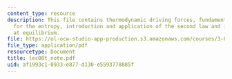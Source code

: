```yaml
---
content_type: resource
description: This file contains thermodynamic driving forces, fundamental equation
  for the entropy, introduction and application of the second law and internal energy
  at equilibrium.
file: https://ol-ocw-studio-app-production.s3.amazonaws.com/courses/3-012-fundamentals-of-materials-science-fall-2005/af1993c10933e877d130e5593778885f_lec08t_note.pdf
file_type: application/pdf
resourcetype: Document
title: lec08t_note.pdf
uid: af1993c1-0933-e877-d130-e5593778885f
---
```

